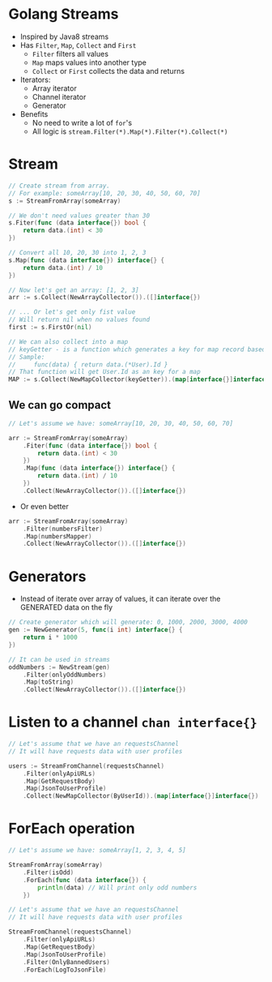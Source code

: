 # Golang Streams

* Inspired by Java8 streams
* Has `Filter`, `Map`, `Collect` and `First`
    * `Filter` filters all values
    * `Map` maps values into another type
    * `Collect` or `First` collects the data and returns
* Iterators:
    * Array iterator
    * Channel iterator
    * Generator
* Benefits
    * No need to write a lot of `for`'s
    * All logic is `stream.Filter(*).Map(*).Filter(*).Collect(*)`

# Stream
```go
// Create stream from array.
// For example: someArray[10, 20, 30, 40, 50, 60, 70]
s := StreamFromArray(someArray)

// We don't need values greater than 30
s.Fiter(func (data interface{}) bool {
    return data.(int) < 30
})

// Convert all 10, 20, 30 into 1, 2, 3
s.Map(func (data interface{}) interface{} {
    return data.(int) / 10
})

// Now let's get an array: [1, 2, 3]
arr := s.Collect(NewArrayCollector()).([]interface{})

// ... Or let's get only fist value
// Will return nil when no values found
first := s.FirstOr(nil)

// We can also collect into a map
// keyGetter - is a function which generates a key for map record based on each value in a stream
// Sample:
//     func(data) { return data.(*User).Id }
// That function will get User.Id as an key for a map
MAP := s.Collect(NewMapCollector(keyGetter)).(map[interface{}]interface{})
```

## We can go compact

```go
// Let's assume we have: someArray[10, 20, 30, 40, 50, 60, 70]

arr := StreamFromArray(someArray)
    .Fiter(func (data interface{}) bool {
        return data.(int) < 30
    })
    .Map(func (data interface{}) interface{} {
        return data.(int) / 10
    })
    .Collect(NewArrayCollector()).([]interface{})
```
* Or even better
```go
arr := StreamFromArray(someArray)
    .Filter(numbersFilter)
    .Map(numbersMapper)
    .Collect(NewArrayCollector()).([]interface{})
```

# Generators
* Instead of iterate over array of values, it can iterate over the GENERATED data on the fly
```go
// Create generator which will generate: 0, 1000, 2000, 3000, 4000
gen := NewGenerator(5, func(i int) interface{} {
    return i * 1000
})

// It can be used in streams
oddNumbers := NewStream(gen)
    .Filter(onlyOddNumbers)
    .Map(toString)
    .Collect(NewArrayCollector()).([]interface{})
```

# Listen to a channel `chan interface{}`
```go
// Let's assume that we have an requestsChannel
// It will have requests data with user profiles

users := StreamFromChannel(requestsChannel)
    .Filter(onlyApiURLs)
    .Map(GetRequestBody)
    .Map(JsonToUserProfile)
    .Collect(NewMapCollector(ByUserId)).(map[interface{}]interface{})
```

# ForEach operation
```go
// Let's assume we have: someArray[1, 2, 3, 4, 5]

StreamFromArray(someArray)
    .Filter(isOdd)
    .ForEach(func (data interface{}) {
        println(data) // Will print only odd numbers
    })
```
```go
// Let's assume that we have an requestsChannel
// It will have requests data with user profiles

StreamFromChannel(requestsChannel)
    .Filter(onlyApiURLs)
    .Map(GetRequestBody)
    .Map(JsonToUserProfile)
    .Filter(OnlyBannedUsers)
    .ForEach(LogToJsonFile)
```